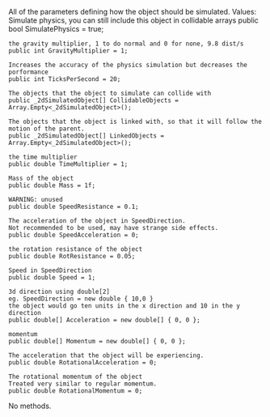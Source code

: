 All of the parameters defining how the object should be simulated.
Values:
	Simulate physics, you can still include this object in collidable arrays
    public bool SimulatePhysics = true;

    the gravity multiplier, 1 to do normal and 0 for none, 9.8 dist/s
    public int GravityMultiplier = 1;

    Increases the accuracy of the physics simulation but decreases the porformance
    public int TicksPerSecond = 20;

    The objects that the object to simulate can collide with
    public _2dSimulatedObject[] CollidableObjects = Array.Empty<_2dSimulatedObject>();

    The objects that the object is linked with, so that it will follow the motion of the parent.
    public _2dSimulatedObject[] LinkedObjects = Array.Empty<_2dSimulatedObject>();

    the time multiplier
    public double TimeMultiplier = 1;

    Mass of the object
    public double Mass = 1f;

    WARNING: unused
    public double SpeedResistance = 0.1;

    The acceleration of the object in SpeedDirection. 
    Not recommended to be used, may have strange side effects.
    public double SpeedAcceleration = 0;

    the rotation resistance of the object
    public double RotResistance = 0.05;

    Speed in SpeedDirection
    public double Speed = 1;

    3d direction using double[2]
    eg. SpeedDirection = new double { 10,0 }
    the object would go ten units in the x direction and 10 in the y direction
    public double[] Acceleration = new double[] { 0, 0 };

    momentum
    public double[] Momentum = new double[] { 0, 0 };

    The acceleration that the object will be experiencing.
    public double RotationalAcceleration = 0;

    The rotational momentum of the object
    Treated very similar to regular momentum.
    public double RotationalMomentum = 0;
No methods.